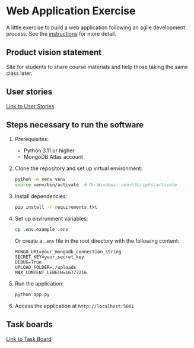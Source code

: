# Web Application Exercise

A little exercise to build a web application following an agile development process. See the [instructions](instructions.md) for more detail.

## Product vision statement

Site for students to share course materials and help those taking the same class later.

## User stories

[Link to User Stories](https://github.com/software-students-spring2025/2-web-app-real_awesome/issues/1#issue-2885469877)

## Steps necessary to run the software

1. Prerequisites:
   - Python 3.11 or higher
   - MongoDB Atlas account

2. Clone the repository and set up virtual environment:
   ```bash
   python -m venv venv
   source venv/bin/activate  # On Windows: venv\Scripts\activate
   ```

3. Install dependencies:
   ```bash
   pip install -r requirements.txt
   ```

4. Set up environment variables:
   ```bash
   cp .env.example .env
   ```
   Or create a `.env` file in the root directory with the following content:
   ```
   MONGO_URI=your_mongodb_connection_string
   SECRET_KEY=your_secret_key
   DEBUG=True
   UPLOAD_FOLDER=./uploads
   MAX_CONTENT_LENGTH=16777216
   ```

5. Run the application:
   ```bash
   python app.py
   ```

6. Access the application at `http://localhost:5001`

## Task boards

[Link to Task Board](https://github.com/orgs/software-students-spring2025/projects/112)
